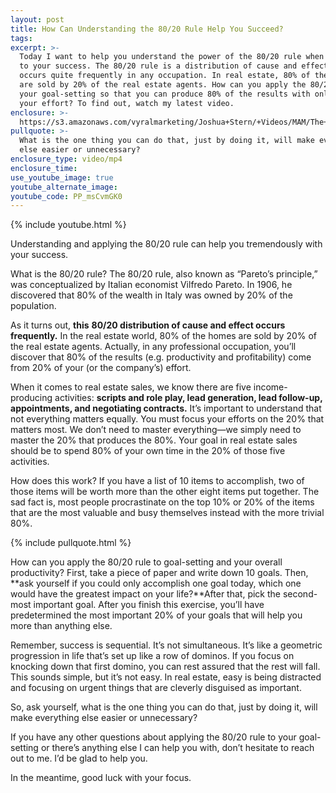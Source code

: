 ```yaml
---
layout: post
title: How Can Understanding the 80/20 Rule Help You Succeed?
tags:
excerpt: >-
  Today I want to help you understand the power of the 80/20 rule when it comes
  to your success. The 80/20 rule is a distribution of cause and effect that
  occurs quite frequently in any occupation. In real estate, 80% of the homes
  are sold by 20% of the real estate agents. How can you apply the 80/20 rule to
  your goal-setting so that you can produce 80% of the results with only 20% of
  your effort? To find out, watch my latest video.
enclosure: >-
  https://s3.amazonaws.com/vyralmarketing/Joshua+Stern/+Videos/MAM/The+Stern+Team-+The+80-20+Rule.mp4
pullquote: >-
  What is the one thing you can do that, just by doing it, will make everything
  else easier or unnecessary?
enclosure_type: video/mp4
enclosure_time:
use_youtube_image: true
youtube_alternate_image:
youtube_code: PP_msCvmGK0
---
```


{% include youtube.html %}

Understanding and applying the 80/20 rule can help you tremendously with your success.

What is the 80/20 rule? The 80/20 rule, also known as “Pareto’s principle,” was conceptualized by Italian economist Vilfredo Pareto. In 1906, he discovered that 80% of the wealth in Italy was owned by 20% of the population.

As it turns out, **this** **80/20 distribution of cause and effect occurs frequently.** In the real estate world, 80% of the homes are sold by 20% of the real estate agents. Actually, in any professional occupation, you’ll discover that 80% of the results (e.g. productivity and profitability) come from 20% of your (or the company’s) effort.

When it comes to real estate sales, we know there are five income-producing activities: **scripts and role play, lead generation, lead follow-up, appointments, and negotiating contracts.** It’s important to understand that not everything matters equally. You must focus your efforts on the 20% that matters most. We don’t need to master everything—we simply need to master the 20% that produces the 80%. Your goal in real estate sales should be to spend 80% of your own time in the 20% of those five activities.

How does this work? If you have a list of 10 items to accomplish, two of those items will be worth more than the other eight items put together. The sad fact is, most people procrastinate on the top 10% or 20% of the items that are the most valuable and busy themselves instead with the more trivial 80%.

{% include pullquote.html %}

How can you apply the 80/20 rule to goal-setting and your overall productivity? First, take a piece of paper and write down 10 goals. Then, **ask yourself if you could only accomplish one goal today, which one would have the greatest impact on your life?**After that, pick the second-most important goal. After you finish this exercise, you’ll have predetermined the most important 20% of your goals that will help you more than anything else.

Remember, success is sequential. It’s not simultaneous. It’s like a geometric progression in life that’s set up like a row of dominos. If you focus on knocking down that first domino, you can rest assured that the rest will fall. This sounds simple, but it’s not easy. In real estate, easy is being distracted and focusing on urgent things that are cleverly disguised as important.

So, ask yourself, what is the one thing you can do that, just by doing it, will make everything else easier or unnecessary?

If you have any other questions about applying the 80/20 rule to your goal-setting or there’s anything else I can help you with, don’t hesitate to reach out to me. I’d be glad to help you.

In the meantime, good luck with your focus.